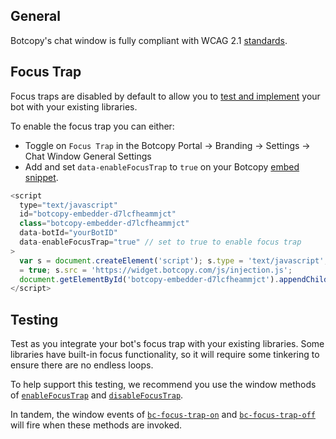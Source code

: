 ## General

Botcopy's chat window is fully compliant with WCAG 2.1 [standards](https://www.w3.org/TR/WCAG21/).

<!-- Conformance Report available [here]().

Audited by [Zenyth Group](https://www.zenythgroup.com/index). -->

## Focus Trap

Focus traps are disabled by default to allow you to [test and implement](https://botcopy.github.io/docs/#/wcag/focus-trap?id=testing) your bot with your existing libraries.

To enable the focus trap you can either:

- Toggle on `Focus Trap` in the Botcopy Portal -> Branding -> Settings -> Chat Window General Settings
- Add and set `data-enableFocusTrap` to `true` on your Botcopy [embed snippet](https://botcopy.github.io/docs/#/basics/connect?id=embed-snippet).

```js
<script
  type="text/javascript"
  id="botcopy-embedder-d7lcfheammjct"
  class="botcopy-embedder-d7lcfheammjct"
  data-botId="yourBotID"
  data-enableFocusTrap="true" // set to true to enable focus trap
>
  var s = document.createElement('script'); s.type = 'text/javascript'; s.async
  = true; s.src = 'https://widget.botcopy.com/js/injection.js';
  document.getElementById('botcopy-embedder-d7lcfheammjct').appendChild(s);
</script>
```

## Testing

Test as you integrate your bot's focus trap with your existing libraries. Some libraries have built-in focus functionality, so it will require some tinkering to ensure there are no endless loops.

To help support this testing, we recommend you use the window methods of [`enableFocusTrap`](https://botcopy.github.io/docs/#/window/methods?id=enable-focus-trap) and [`disableFocusTrap`](https://botcopy.github.io/docs/#/window/methods?id=disable-focus-trap).

In tandem, the window events of [`bc-focus-trap-on`](https://botcopy.github.io/docs/#/window/events?id=bc-focus-trap-on) and [`bc-focus-trap-off`](https://botcopy.github.io/docs/#/window/events?id=bc-focus-trap-off) will fire when these methods are invoked.
